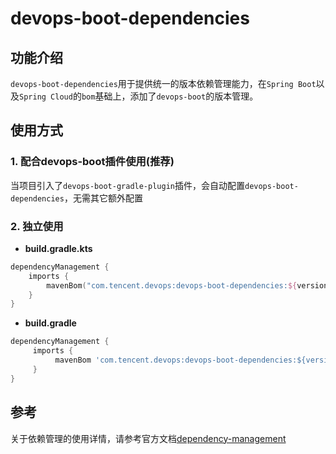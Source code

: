# devops-boot-dependencies

## 功能介绍

`devops-boot-dependencies`用于提供统一的版本依赖管理能力，在`Spring Boot`以及`Spring Cloud`的`bom`基础上，添加了`devops-boot`的版本管理。


## 使用方式
### 1. 配合devops-boot插件使用(推荐)
当项目引入了`devops-boot-gradle-plugin`插件，会自动配置`devops-boot-dependencies`，无需其它额外配置

### 2. 独立使用

- **build.gradle.kts**

```kotlin
dependencyManagement {
    imports {
        mavenBom("com.tencent.devops:devops-boot-dependencies:${version}")
    }
}
```

- **build.gradle**

```groovy
dependencyManagement {
     imports {
          mavenBom 'com.tencent.devops:devops-boot-dependencies:${version}'
     }
}
```

## 参考
关于依赖管理的使用详情，请参考官方文档[dependency-management](https://docs.spring.io/dependency-management-plugin/docs/current/reference/html/)



